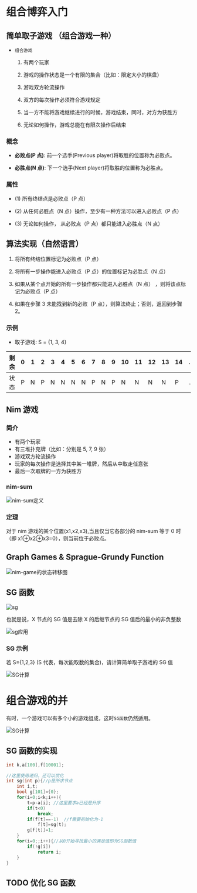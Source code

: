 # 组合博弈入门

## 简单取子游戏 （组合游戏一种）

- `组合游戏`

  1. 有两个玩家

  2. 游戏的操作状态是一个有限的集合（比如：限定大小的棋盘）

  3. 游戏双方轮流操作

  4. 双方的每次操作必须符合游戏规定

  5. 当一方不能将游戏继续进行的时候，游戏结束，同时，对方为获胜方

  6. 无论如何操作，游戏总能在有限次操作后结束

### 概念

- **必败点(P 点)**: 前一个选手(Previous player)将取胜的位置称为必败点。

- **必胜点(N 点)**: 下一个选手(Next player)将取胜的位置称为必胜点。

### 属性

- (1) 所有终结点是必败点（P 点）

- (2) 从任何必胜点（N 点）操作，至少有一种方法可以进入必败点（P 点）

- (3) 无论如何操作， 从必败点（P 点）都只能进入必胜点（N 点）

## 算法实现（自然语言）

1. 将所有终结位置标记为必败点（P 点）

2. 将所有一步操作能进入必败点（P 点）的位置标记为必胜点（N 点）

3. 如果从某个点开始的所有一步操作都只能进入必胜点（N 点） ，则将该点标记为必败点（P 点）

4. 如果在步骤 3 未能找到新的必败（P 点），则算法终止；否则，返回到步骤 2。

### 示例

- 取子游戏: S = {1, 3, 4}

| 剩余 | 0   | 1   | 2   | 3   | 4   | 5   | 6   | 7   | 8   | 9   | 10  | 11  | 12  | 13  | 14  | …   |
| ---- | --- | --- | --- | --- | --- | --- | --- | --- | --- | --- | --- | --- | --- | --- | --- | --- |
| 状态 | P   | N   | P   | N   | N   | N   | N   | P   | N   | P   | N   | N   | N   | N   | P   | …   |

## Nim 游戏

### 简介

- 有两个玩家
- 有三堆扑克牌（比如：分别是 5, 7, 9 张）
- 游戏双方轮流操作
- 玩家的每次操作是选择其中某一堆牌，然后从中取走任意张
- 最后一次取牌的一方为获胜方

### nim-sum

![nim-sum定义](https://i.loli.net/2020/05/09/sWLIPJqt7D2Y3ku.png)

### 定理

对于 nim 游戏的某个位置(x1,x2,x3),当且仅当它各部分的 nim-sum 等于 0 时（即 x1⊕x2⊕x3=0），则当前位于必败点。

## Graph Games & Sprague-Grundy Function

![nim-game的状态转移图](https://i.loli.net/2020/05/09/UyF3NG7zijS2Y6h.png)

## SG 函数

![sg](https://i.loli.net/2020/05/09/qXY8D3KmsgQhrvj.png)

也就是说，X 节点的 SG 值是去除 X 的后继节点的 SG 值后的最小的非负整数

![sg应用](https://i.loli.net/2020/05/09/apCqPOMEgTiKu87.png)

### SG 示例

若 S={1,2,3} (S 代表，每次能取数的集合)，请计算简单取子游戏的 SG 值

![SG计算](https://i.loli.net/2020/05/09/atqdZPb6wJilup9.png)

# 组合游戏的并

有时，一个游戏可以有多个小的游戏组成，这时`SG函数`仍然适用。

![SG计算](https://i.loli.net/2020/05/09/KzU1O8WxQECJMb6.png)

## SG 函数的实现

```cpp
int k,a[100],f[10001];

//这里使用递归，还可以优化
int sg(int p){//p是所求节点
    int i,t;
    bool g[101]={0};
    for(i=0;i<k;i++){
        t=p-a[i]; //这里要求a已经是升序
        if(t<0)
            break;
        if(f[t]==-1)  //f需要初始化为-1
            f[t]=sg(t);
        g[f[t]]=1;
    }
    for(i=0;;i++){//从0开始寻找最小的满足值即为SG函数值
        if(!g[i])
            return i;
    }
}
```

## TODO 优化 SG 函数

